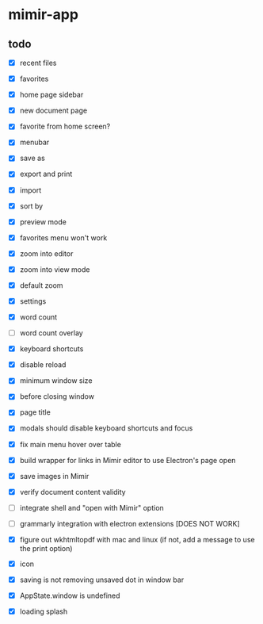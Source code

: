 # mimir-app

## todo

- [x] recent files
- [x] favorites
- [x] home page sidebar
- [x] new document page
- [x] favorite from home screen?
- [x] menubar
- [x] save as
- [x] export and print
- [x] import
- [x] sort by
- [x] preview mode
- [x] favorites menu won't work
- [x] zoom into editor
- [x] zoom into view mode
- [x] default zoom
- [x] settings
- [x] word count
- [ ] word count overlay
- [x] keyboard shortcuts
- [x] disable reload
- [x] minimum window size
- [x] before closing window
- [x] page title

- [x] modals should disable keyboard shortcuts and focus
- [x] fix main menu hover over table
- [x] build wrapper for links in Mimir editor to use Electron's page open
- [x] save images in Mimir
- [x] verify document content validity

- [ ] integrate shell and "open with Mimir" option
- [ ] grammarly integration with electron extensions [DOES NOT WORK]
- [x] figure out wkhtmltopdf with mac and linux (if not, add a message to use the print option)
- [x] icon
- [x] saving is not removing unsaved dot in window bar
- [x] AppState.window is undefined
- [x] loading splash